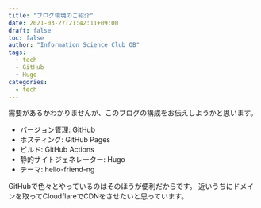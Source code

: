 ```yaml
---
title: "ブログ環境のご紹介"
date: 2021-03-27T21:42:11+09:00
draft: false
toc: false
author: "Information Science Club OB"
tags:
  - tech
  - GitHub
  - Hugo
categories:
  - tech
---
```


需要があるかわかりませんが、このブログの構成をお伝えしようかと思います。

- バージョン管理: GitHub
- ホスティング: GitHub Pages
- ビルド: GitHub Actions
- 静的サイトジェネレーター: Hugo
- テーマ: hello-friend-ng

GitHubで色々とやっているのはそのほうが便利だからです。
近いうちにドメインを取ってCloudflareでCDNをさせたいと思っています。